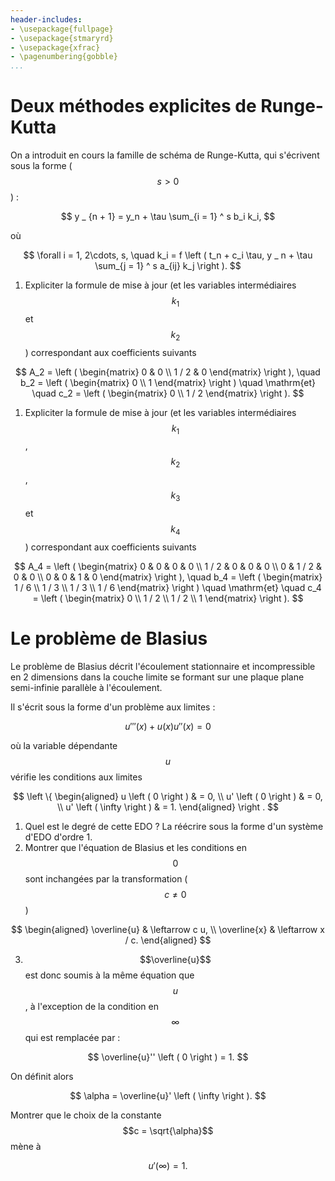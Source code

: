 ```yaml
---
header-includes:
- \usepackage{fullpage}
- \usepackage{stmaryrd}
- \usepackage{xfrac}
- \pagenumbering{gobble}
...
```


# Deux méthodes explicites de Runge-Kutta

On a introduit en cours la famille de schéma de Runge-Kutta, qui s'écrivent sous la forme ($$s > 0$$) :

$$
y _ {n + 1} = y_n + \tau \sum_{i = 1} ^ s b_i k_i,
$$

où

$$
\forall i = 1, 2\cdots, s, \quad k_i = f \left ( t_n + c_i \tau, y _ n + \tau \sum_{j = 1} ^ s a_{ij} k_j \right ).
$$

1. Expliciter la formule de mise à jour (et les variables intermédiaires $$k_1$$ et $$k_2$$) correspondant aux coefficients suivants

$$
A_2 = \left ( \begin{matrix}
0 & 0 \\
1 / 2 & 0
\end{matrix} \right ), \quad b_2 = \left ( \begin{matrix}
0 \\
1
\end{matrix} \right )
\quad \mathrm{et}
\quad c_2 = \left ( \begin{matrix}
0 \\
1 / 2
\end{matrix} \right ).
$$

1. Expliciter la formule de mise à jour (et les variables intermédiaires $$k_1$$, $$k_2$$, $$k_3$$ et $$k_4$$) correspondant aux coefficients suivants

$$
A_4 = \left ( \begin{matrix}
0 & 0 & 0 & 0 \\
1 / 2 & 0 & 0 & 0 \\
0 & 1 / 2 & 0 & 0 \\
0 & 0 & 1 & 0
\end{matrix} \right ), \quad b_4 = \left ( \begin{matrix}
1 / 6 \\
1 / 3 \\
1 / 3 \\
1 / 6
\end{matrix} \right )
\quad \mathrm{et}
\quad c_4 = \left ( \begin{matrix}
0 \\
1 / 2 \\
1 / 2 \\
1
\end{matrix} \right ).
$$

# Le problème de Blasius

Le problème de Blasius décrit l'écoulement stationnaire et incompressible en 2 dimensions dans la couche limite se formant sur une plaque plane semi-infinie parallèle à l'écoulement.

Il s'écrit sous la forme d'un problème aux limites :

$$
u''' \left ( x \right ) + u \left ( x \right ) u'' \left ( x \right ) = 0
$$

où la variable dépendante $$u$$ vérifie les conditions aux limites

$$
\left \{ \begin{aligned}
u \left ( 0 \right ) & = 0, \\
u' \left ( 0 \right ) & = 0, \\
u' \left ( \infty \right ) & = 1.
\end{aligned} \right .
$$

1. Quel est le degré de cette EDO ? La réécrire sous la forme d'un système d'EDO d'ordre 1.
1. Montrer que l'équation de Blasius et les conditions en $$0$$ sont inchangées par la transformation ($$c \ne 0$$)

$$
\begin{aligned}
\overline{u} & \leftarrow c u, \\
\overline{x} & \leftarrow x / c.
\end{aligned}
$$

3. $$\overline{u}$$ est donc soumis à la même équation que $$u$$, à l'exception de la condition en $$\infty$$ qui est remplacée par :

$$
\overline{u}'' \left ( 0 \right ) = 1.
$$

On définit alors

$$
\alpha = \overline{u}' \left ( \infty \right ).
$$

Montrer que le choix de la constante $$c = \sqrt{\alpha}$$ mène à

$$
u' \left ( \infty \right ) = 1.
$$

